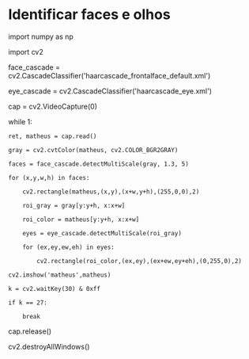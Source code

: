 # Identificar faces e olhos

import numpy as np

import cv2

face_cascade = cv2.CascadeClassifier('haarcascade_frontalface_default.xml')


eye_cascade = cv2.CascadeClassifier('haarcascade_eye.xml')

cap = cv2.VideoCapture(0)

while 1:

    ret, matheus = cap.read()
    
    gray = cv2.cvtColor(matheus, cv2.COLOR_BGR2GRAY)
    
    faces = face_cascade.detectMultiScale(gray, 1.3, 5)

    for (x,y,w,h) in faces:
    
        cv2.rectangle(matheus,(x,y),(x+w,y+h),(255,0,0),2)
        
        roi_gray = gray[y:y+h, x:x+w]
        
        roi_color = matheus[y:y+h, x:x+w]
        
        eyes = eye_cascade.detectMultiScale(roi_gray)
        
        for (ex,ey,ew,eh) in eyes:
        
            cv2.rectangle(roi_color,(ex,ey),(ex+ew,ey+eh),(0,255,0),2)

    cv2.imshow('matheus',matheus)
    
    k = cv2.waitKey(30) & 0xff
    
    if k == 27:
    
        break

cap.release()

cv2.destroyAllWindows()
